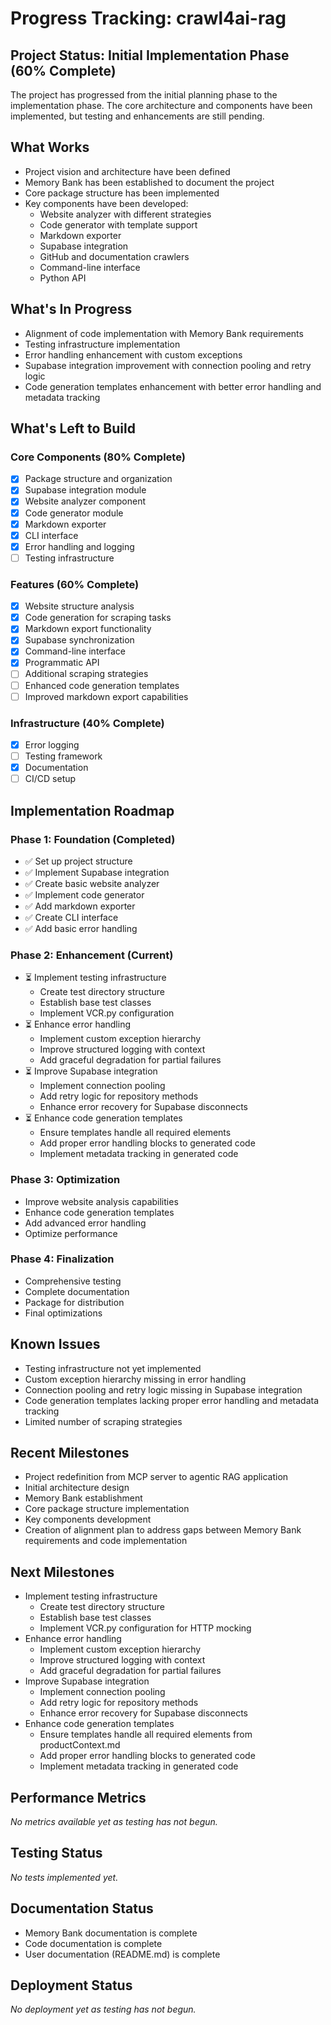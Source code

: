 # Progress Tracking: crawl4ai-rag

## Project Status: Initial Implementation Phase (60% Complete)

The project has progressed from the initial planning phase to the implementation phase. The core architecture and components have been implemented, but testing and enhancements are still pending.

## What Works
- Project vision and architecture have been defined
- Memory Bank has been established to document the project
- Core package structure has been implemented
- Key components have been developed:
  - Website analyzer with different strategies
  - Code generator with template support
  - Markdown exporter
  - Supabase integration
  - GitHub and documentation crawlers
  - Command-line interface
  - Python API

## What's In Progress
- Alignment of code implementation with Memory Bank requirements
- Testing infrastructure implementation
- Error handling enhancement with custom exceptions
- Supabase integration improvement with connection pooling and retry logic
- Code generation templates enhancement with better error handling and metadata tracking

## What's Left to Build

### Core Components (80% Complete)
- [x] Package structure and organization
- [x] Supabase integration module
- [x] Website analyzer component
- [x] Code generator module
- [x] Markdown exporter
- [x] CLI interface
- [x] Error handling and logging
- [ ] Testing infrastructure

### Features (60% Complete)
- [x] Website structure analysis
- [x] Code generation for scraping tasks
- [x] Markdown export functionality
- [x] Supabase synchronization
- [x] Command-line interface
- [x] Programmatic API
- [ ] Additional scraping strategies
- [ ] Enhanced code generation templates
- [ ] Improved markdown export capabilities

### Infrastructure (40% Complete)
- [x] Error logging
- [ ] Testing framework
- [x] Documentation
- [ ] CI/CD setup

## Implementation Roadmap

### Phase 1: Foundation (Completed)
- ✅ Set up project structure
- ✅ Implement Supabase integration
- ✅ Create basic website analyzer
- ✅ Implement code generator
- ✅ Add markdown exporter
- ✅ Create CLI interface
- ✅ Add basic error handling

### Phase 2: Enhancement (Current)
- ⏳ Implement testing infrastructure
  - Create test directory structure
  - Establish base test classes
  - Implement VCR.py configuration
- ⏳ Enhance error handling
  - Implement custom exception hierarchy
  - Improve structured logging with context
  - Add graceful degradation for partial failures
- ⏳ Improve Supabase integration
  - Implement connection pooling
  - Add retry logic for repository methods
  - Enhance error recovery for Supabase disconnects
- ⏳ Enhance code generation templates
  - Ensure templates handle all required elements
  - Add proper error handling blocks to generated code
  - Implement metadata tracking in generated code

### Phase 3: Optimization
- Improve website analysis capabilities
- Enhance code generation templates
- Add advanced error handling
- Optimize performance

### Phase 4: Finalization
- Comprehensive testing
- Complete documentation
- Package for distribution
- Final optimizations

## Known Issues
- Testing infrastructure not yet implemented
- Custom exception hierarchy missing in error handling
- Connection pooling and retry logic missing in Supabase integration
- Code generation templates lacking proper error handling and metadata tracking
- Limited number of scraping strategies

## Recent Milestones
- Project redefinition from MCP server to agentic RAG application
- Initial architecture design
- Memory Bank establishment
- Core package structure implementation
- Key components development
- Creation of alignment plan to address gaps between Memory Bank requirements and code implementation

## Next Milestones
- Implement testing infrastructure
  - Create test directory structure
  - Establish base test classes
  - Implement VCR.py configuration for HTTP mocking
- Enhance error handling
  - Implement custom exception hierarchy
  - Improve structured logging with context
  - Add graceful degradation for partial failures
- Improve Supabase integration
  - Implement connection pooling
  - Add retry logic for repository methods
  - Enhance error recovery for Supabase disconnects
- Enhance code generation templates
  - Ensure templates handle all required elements from productContext.md
  - Add proper error handling blocks to generated code
  - Implement metadata tracking in generated code

## Performance Metrics
*No metrics available yet as testing has not begun.*

## Testing Status
*No tests implemented yet.*

## Documentation Status
- Memory Bank documentation is complete
- Code documentation is complete
- User documentation (README.md) is complete

## Deployment Status
*No deployment yet as testing has not begun.*
